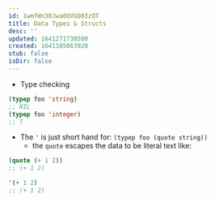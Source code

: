 ```yaml
---
id: 1wmfWn38Jwa0QVGQ83zQT
title: Data Types & Structs
desc: ''
updated: 1641271738500
created: 1641105063920
stub: false
isDir: false
---
```


- Type checking

```lisp
(typep foo 'string)
;; NIL
(typep foo 'integer)
;; T
```

- The `'` is just short hand for: `(typep foo (quote string))`
  - the `quote` escapes the data to be literal text like:

```lisp
(quote (+ 1 2))
;; (+ 1 2)

'(+ 1 2)
;; (+ 1 2)
```
